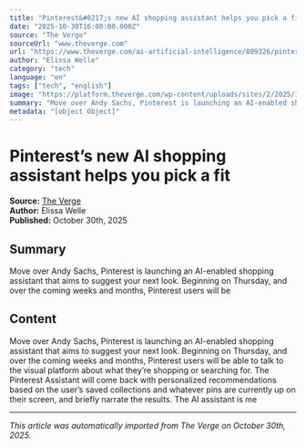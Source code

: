 ```yaml
---
title: "Pinterest&#8217;s new AI shopping assistant helps you pick a fit"
date: "2025-10-30T16:00:00.000Z"
source: "The Verge"
sourceUrl: "www.theverge.com"
url: "https://www.theverge.com/ai-artificial-intelligence/809326/pinterest-ai-shopping-assistant-ceo-ready"
author: "Elissa Welle"
category: "tech"
language: "en"
tags: ["tech", "english"]
image: "https://platform.theverge.com/wp-content/uploads/sites/2/2025/10/AIFwd_OctGTM-Newsroom-Header.png?quality=90&#038;strip=all&#038;crop=0,0,100,100"
summary: "Move over Andy Sachs, Pinterest is launching an AI-enabled shopping assistant that aims to suggest your next look. Beginning on Thursday, and over the coming weeks and months, Pinterest users will be "
metadata: "[object Object]"
---
```


# Pinterest&#8217;s new AI shopping assistant helps you pick a fit

**Source:** [The Verge](https://www.theverge.com/ai-artificial-intelligence/809326/pinterest-ai-shopping-assistant-ceo-ready)  
**Author:** Elissa Welle  
**Published:** October 30th, 2025  

## Summary

Move over Andy Sachs, Pinterest is launching an AI-enabled shopping assistant that aims to suggest your next look. Beginning on Thursday, and over the coming weeks and months, Pinterest users will be 

## Content

Move over Andy Sachs, Pinterest is launching an AI-enabled shopping assistant that aims to suggest your next look. Beginning on Thursday, and over the coming weeks and months, Pinterest users will be able to talk to the visual platform about what they’re shopping or searching for. The Pinterest Assistant will come back with personalized recommendations based on the user’s saved collections and whatever pins are currently up on their screen, and briefly narrate the results. The AI assistant is me

---

*This article was automatically imported from The Verge on October 30th, 2025.*
